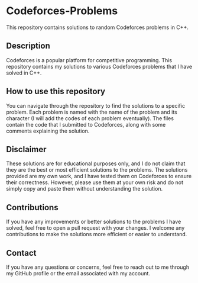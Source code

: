 # Codeforces-Problems
This repository contains solutions to random Codeforces problems in C++.

## Description
Codeforces is a popular platform for competitive programming. This repository contains my solutions to various Codeforces problems that I have solved in C++.

## How to use this repository
You can navigate through the repository to find the solutions to a specific problem. Each problem is named with the name of the problem and its character (I will add the codes of each problem eventually). The files contain the code that I submitted to Codeforces, along with some comments explaining the solution.

## Disclaimer
These solutions are for educational purposes only, and I do not claim that they are the best or most efficient solutions to the problems. The solutions provided are my own work, and I have tested them on Codeforces to ensure their correctness. However, please use them at your own risk and do not simply copy and paste them without understanding the solution.

## Contributions
If you have any improvements or better solutions to the problems I have solved, feel free to open a pull request with your changes. I welcome any contributions to make the solutions more efficient or easier to understand.

## Contact
If you have any questions or concerns, feel free to reach out to me through my GitHub profile or the email associated with my account.
